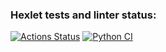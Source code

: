 ### Hexlet tests and linter status:
[![Actions Status](https://github.com/rendleks/python-project-50/workflows/hexlet-check/badge.svg)](https://github.com/rendleks/python-project-50/actions) [![Python CI](https://github.com/rendleks/python-project-50/actions/workflows/pyci.yml/badge.svg)](https://github.com/rendleks/python-project-50/actions/workflows/pyci.yml)

